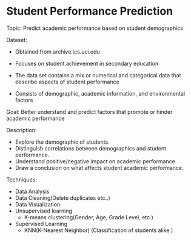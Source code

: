 # Student Performance Prediction
Topic: Predict academic performance based on student demographics

Dataset: 
- Obtained from archive.ics.uci.edu

- Focuses on student achievement in secondary education

- The data set contains a mix or numerical and categorical data that describe aspects of student performance

- Consists of demographic, academic information, and environmental factors

Goal: Better understand and predict factors that promote or hinder academic performance

Description: 
- Explore the demographic of students. 
- Distinguish correlations between demographics and student performance. 
- Understand positive/negative impact on academic performance. 
- Draw a conclusion on what affects student academic performance.

Techniques:
- Data Analysis
- Data Cleaning(Delete duplicates etc..)
- Data Visualization
- Unsupervised learning
    - K-means clustering(Gender, Age, Grade Level, etc.)
- Supervised Learning
    - KNN(K-Nearest Neighbor) (Classification of students alike )

